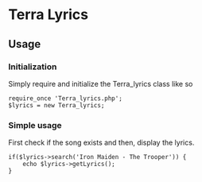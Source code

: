 Terra Lyrics
============

Usage
-----

### Initialization

Simply require and initialize the Terra_lyrics class like so

	require_once 'Terra_lyrics.php';
	$lyrics = new Terra_lyrics;

### Simple usage

First check if the song exists and then, display the lyrics.

	if($lyrics->search('Iron Maiden - The Trooper')) {
		echo $lyrics->getLyrics();
	}